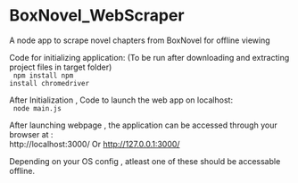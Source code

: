 # BoxNovel_WebScraper
A node app to scrape novel chapters from BoxNovel for offline viewing

Code for initializing application: (To be run after downloading and extracting project files in target folder)</br>
<code> 
npm install
npm install chromedriver
</code>

After Initialization , Code to launch the web app on localhost:</br>
<code> node main.js </code>

After launching webpage , the application can be accessed through your browser at :</br>
http://localhost:3000/
  Or
http://127.0.0.1:3000/

Depending on your OS config , atleast one of these should be accessable offline.
